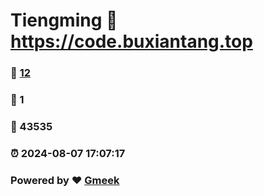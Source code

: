 # Tiengming :link: https://code.buxiantang.top 
### :page_facing_up: [12](https://code.buxiantang.top/tag.html) 
### :speech_balloon: 1 
### :hibiscus: 43535 
### :alarm_clock: 2024-08-07 17:07:17 
### Powered by :heart: [Gmeek](https://github.com/Meekdai/Gmeek)
